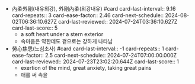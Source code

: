 - 內柔外剛(내유외강), 外剛內柔(외강내유) #card
  card-last-interval:: 9.16
  card-repeats:: 3
  card-ease-factor:: 2.46
  card-next-schedule:: 2024-08-02T06:36:10.627Z
  card-last-reviewed:: 2024-07-24T03:36:10.627Z
  card-last-score:: 5
	- a soft heart under a stern exterior
	- 속마음은 약한데도 겉으로는 강하게 나타남
- 勞心焦思(노심초사) #card
  card-last-interval:: -1
  card-repeats:: 1
  card-ease-factor:: 2.5
  card-next-schedule:: 2024-07-24T07:00:00.000Z
  card-last-reviewed:: 2024-07-23T23:02:20.644Z
  card-last-score:: 1
	- exertion of the mind, great anxiety, taking great pains
	- 애를 써 속을